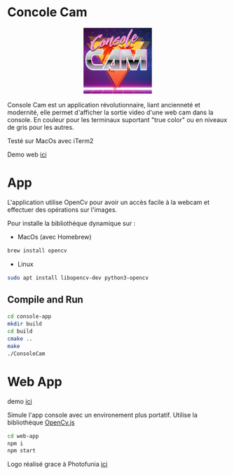 # Concole Cam
<div style="text-align:center">
<img src="doc/logo.jpg" alt="logo" height="150px">
</div>

Console Cam est un application révolutionnaire, liant ancienneté et modernité, elle permet d'afficher la sortie video d'une web cam dans la console.
En couleur pour les terminaux suportant "true color" ou en niveaux de gris pour les autres.

Testé sur MacOs avec iTerm2

Demo web [ici](https://theophile-br.github.io/console-cam/)

# App
L'application utilise OpenCv pour avoir un accès facile à la webcam et effectuer des opérations sur l'images.

Pour installe la bibliothèque dynamique sur : 
* MacOs (avec Homebrew)
```bash
brew install opencv
```
* Linux
```bash
sudo apt install libopencv-dev python3-opencv
```

## Compile and Run
```bash
cd console-app
mkdir build
cd build
cmake ..
make
./ConsoleCam
```


# Web App

demo [ici](https://theophile-br.github.io/console-cam/)

Simule l'app console avec un environement plus portatif.
Utilise la bibliothèque [OpenCv.js](https://docs.opencv.org/3.4/d5/d10/tutorial_js_root.html)

```bash
cd web-app
npm i
npm start
```



Logo réalisé grace à Photofunia [ici](https://photofunia.com/fr/effects/retro-wave)